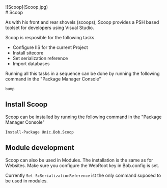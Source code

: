 <div class="chapterlogo">![Scoop](Scoop.jpg)</div>
# Scoop

As with his front and rear shovels (scoops), Scoop provides a PSH based toolset for developers using Visual Studio.

Scoop is resposible for the following tasks.

* Configure IIS for the current Project
* Install sitecore
* Set serialization reference
* Import databases

Running all this tasks in a sequence can be done by running the following command in the "Package Manager Console"

    bump

## Install Scoop
Scoop can be installed by running the following command in the "Package Manager Console"

    Install-Package Unic.Bob.Scoop

## Module development

Scoop can also be used in Modules. The installation is the same as for Websites. Make sure you configure the WebRoot key in Bob.config is set.

Currently `Set-ScSerializationReference` ist the only command suposed to be used in modules.
